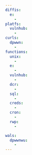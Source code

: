```yaml
---
diffis:
  e:
    -
platfs:
  vulnhub:
    -
curls:
  dpwwn:
    -
functions:
  unix:
    -
  e:
    -
  vulnhub:
    -
  dcr:
    -
  sql:
    -
  creds:
    -
  cron:
    -
  rwp:
    -

wals:
  dpwwnwu:
    -
---
```

